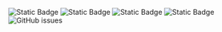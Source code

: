 ![Static Badge](https://img.shields.io/badge/blacklists-60-000000) ![Static Badge](https://img.shields.io/badge/blacklisted-2902191-cc0000) ![Static Badge](https://img.shields.io/badge/whitelisted-2243-00CC00) ![Static Badge](https://img.shields.io/badge/streaming_blacklist-28107-000000) ![GitHub issues](https://img.shields.io/github/issues/fabriziosalmi/blacklists)
